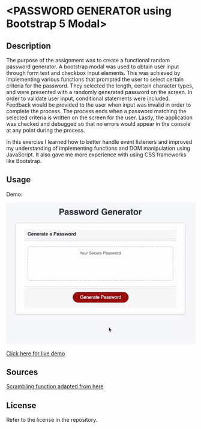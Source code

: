# <PASSWORD GENERATOR using Bootstrap 5 Modal>

## Description

The purpose of the assignment was to create a functional random password generator. A bootstrap modal was used to obtain user input through form text and checkbox input elements. This was achieved by implementing various functions that prompted the user to select certain criteria for the password. They selected the length, certain character types, and were presented with a randomly generated password on the screen. In order to validate user input, conditional statements were included. Feedback would be provided to the user when input was invalid in order to complete the process. The process ends when a password matching the selected criteria is written on the screen for the user. Lastly, the application was checked and debugged so that no errors would appear in the console at any point during the process.

In this exercise I learned how to better handle event listeners and improved my understanding of implementing functions and DOM manipulation using JavaScript. It also gave me more experience with using CSS frameworks like Bootstrap.

## Usage

Demo:

<img src="https://github.com/myrojoylee/password-generating-web-app/blob/main/Assets/password_generator_app.gif" width = "700" />

[Click here for live demo](https://myrojoylee.github.io/password-generating-web-app/)

## Sources

[Scrambling function adapted from here](https://www.codespeedy.com/shuffle-characters-of-a-string-in-javascript/)

## License

Refer to the license in the repository.
